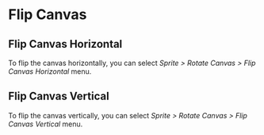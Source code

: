 # Flip Canvas

<!-- PREVIEW: GIF, flipping canvas horizontally and vertically -->

## Flip Canvas Horizontal

To flip the canvas horizontally, you can select _Sprite > Rotate Canvas > Flip Canvas Horizontal_ menu.

## Flip Canvas Vertical

To flip the canvas vertically, you can select _Sprite > Rotate Canvas > Flip Canvas Vertical_ menu.
